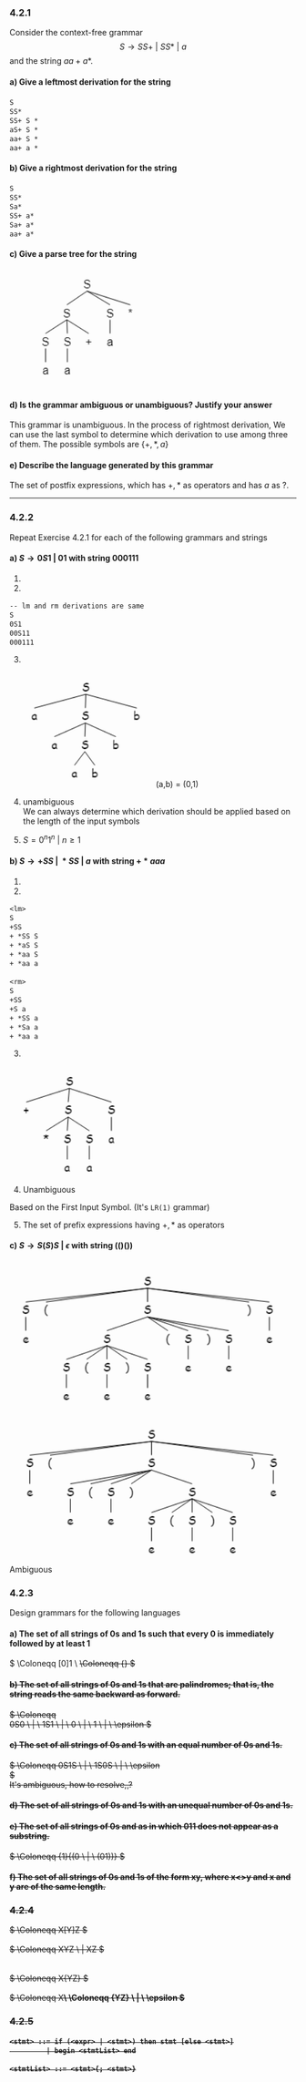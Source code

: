 ### 4.2.1 
Consider the context-free grammar $$ S \rightarrow SS+ \ | \ SS* \ | \ a$$ and the string $aa+a*$.

#### a) Give a leftmost derivation for the string
```
S 
SS*
SS+ S *
aS+ S *
aa+ S *
aa+ a *
```

#### b) Give a rightmost derivation for the string
```
S 
SS*
Sa*
SS+ a*
Sa+ a*
aa+ a*
```

#### c) Give a parse tree for the string
![alt text](image-4.png)

#### d) Is the grammar ambiguous or unambiguous? Justify your answer

This grammar is unambiguous. In the process of rightmost derivation,
We can use the last symbol to determine which derivation to use among three of them. The possible symbols are $\{+, *, a\}$

#### e) Describe the language generated by this grammar

The set of postfix expressions, which has $+, *$ as operators and has $a$ as ?.

---

### 4.2.2

Repeat Exercise 4.2.1 for each of the following grammars and strings

#### a) $S \rightarrow 0S1 \ | \ 01$ with string $000111$

1.
2.
```
-- lm and rm derivations are same
S
0S1
00S11
000111
```
3.
![alt text](image-5.png)
(a,b) = (0,1)  <br> 

4. unambiguous  <br>
We can always determine which derivation should be applied based on the length of the input symbols

5. $S = {0^n1^n \ | \ n \ge 1}$

#### b) $S \rightarrow +SS \ | \ *SS \ | \ a$ with string $+*aaa$

1.
2.
```
<lm>
S
+SS
+ *SS S
+ *aS S
+ *aa S
+ *aa a

<rm>
S
+SS
+S a
+ *SS a
+ *Sa a
+ *aa a
```
3.
![alt text](image-6.png)<br>

4. Unambiguous

Based on the First Input Symbol. (It's ```LR(1)``` grammar)

5. The set of prefix expressions having $+, *$ as operators

#### c) $S \rightarrow S(S)S \ | \ \epsilon$ with string $(()())$


![alt text](image-7.png)![alt text](image-8.png)
Ambiguous


### 4.2.3

Design grammars for the following languages

#### a) The set of all strings of 0s and 1s such that every 0 is immediately followed by at least 1

$
<A> \Coloneqq [0]1 \\
<S> \Coloneqq <A>\{<A>\}
$


#### b) The set of all strings of 0s and 1s that are palindromes; that is, the string reads the same backward as forward.

$
<S> \Coloneqq  
0S0 \ | \ 1S1 \ | \ 0 \ | \ 1 \ | \ \epsilon
$

#### c) The set of all strings of 0s and 1s with an equal number of 0s and 1s.

$
<S> \Coloneqq 0S1S \ | \ 1S0S \ | \ \epsilon  
$  <br>
It's ambiguous, how to resolve,,?

#### d) The set of all strings of 0s and 1s with an unequal number of 0s and 1s.


#### e) The set of all strings of 0s and as in which 011 does not appear as a substring.

$
<S> \Coloneqq \{1\}\{(0 \ | \ (01))\}
$

#### f) The set of all strings of 0s and 1s of the form xy, where x<>y and x and y are of the same length.


### 4.2.4

$
<A> \Coloneqq X[Y]Z
$<Br><Br>
$
<A> \Coloneqq XYZ \ | XZ
$
<br><Br><br>
$
<A> \Coloneqq X\{YZ\}
$<br><br>
$
<A> \Coloneqq X<B>\\
<B> \Coloneqq <B>\{YZ\} \ | \ \epsilon
$

### 4.2.5

```
<stmt> ::= if (<expr> | <stmt>) then stmt [else <stmt>]
         | begin <stmtList> end

<stmtList> ::= <stmt>{; <stmt>}
```





















